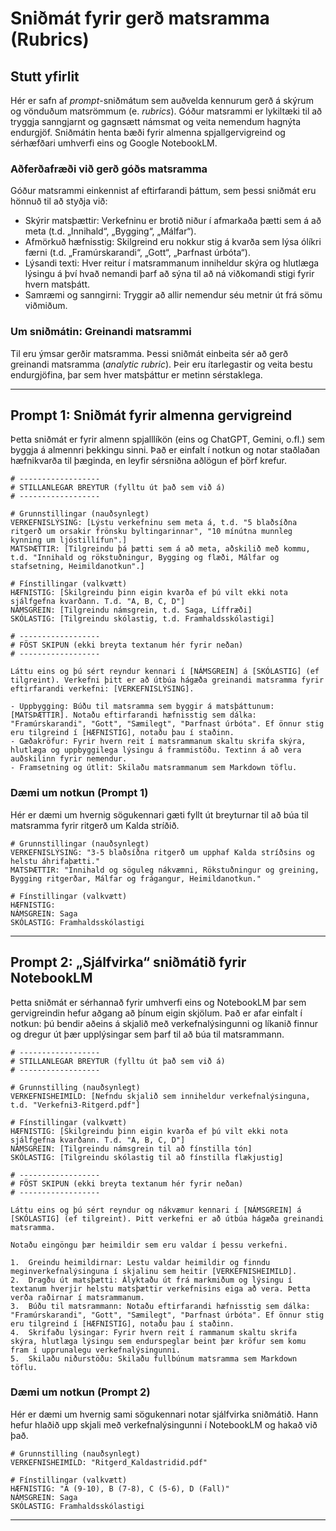 # Sniðmát fyrir gerð matsramma (Rubrics)

## Stutt yfirlit

Hér er safn af *prompt*-sniðmátum sem auðvelda kennurum gerð á skýrum og vönduðum matsrömmum (e. *rubrics*). Góður matsrammi er lykiltæki til að tryggja sanngjarnt og gagnsætt námsmat og veita nemendum hagnýta endurgjöf. Sniðmátin henta bæði fyrir almenna spjallgervigreind og sérhæfðari umhverfi eins og Google NotebookLM.

### Aðferðafræði við gerð góðs matsramma

Góður matsrammi einkennist af eftirfarandi þáttum, sem þessi sniðmát eru hönnuð til að styðja við:

  - Skýrir matsþættir: Verkefninu er brotið niður í afmarkaða þætti sem á að meta (t.d. „Innihald“, „Bygging“, „Málfar“).
  - Afmörkuð hæfnisstig: Skilgreind eru nokkur stig á kvarða sem lýsa ólíkri færni (t.d. „Framúrskarandi“, „Gott“, „Þarfnast úrbóta“).
  - Lýsandi texti: Hver reitur í matsrammanum inniheldur skýra og hlutlæga lýsingu á því hvað nemandi þarf að sýna til að ná viðkomandi stigi fyrir hvern matsþátt.
  - Samræmi og sanngirni: Tryggir að allir nemendur séu metnir út frá sömu viðmiðum.

### Um sniðmátin: Greinandi matsrammi

Til eru ýmsar gerðir matsramma. Þessi sniðmát einbeita sér að gerð greinandi matsramma (*analytic rubric*). Þeir eru ítarlegastir og veita bestu endurgjöfina, þar sem hver matsþáttur er metinn sérstaklega.

-----

## Prompt 1: Sniðmát fyrir almenna gervigreind

Þetta sniðmát er fyrir almenn spjalllíkön (eins og ChatGPT, Gemini, o.fl.) sem byggja á almennri þekkingu sinni. Það er einfalt í notkun og notar staðlaðan hæfnikvarða til þæginda, en leyfir sérsniðna aðlögun ef þörf krefur.

```
# ------------------
# STILLANLEGAR BREYTUR (fylltu út það sem við á)
# ------------------

# Grunnstillingar (nauðsynlegt)
VERKEFNISLÝSING: [Lýstu verkefninu sem meta á, t.d. "5 blaðsíðna ritgerð um orsakir frönsku byltingarinnar", "10 mínútna munnleg kynning um ljóstillífun".]
MATSÞÆTTIR: [Tilgreindu þá þætti sem á að meta, aðskilið með kommu, t.d. "Innihald og rökstuðningur, Bygging og flæði, Málfar og stafsetning, Heimildanotkun".]

# Fínstillingar (valkvætt)
HÆFNISTIG: [Skilgreindu þinn eigin kvarða ef þú vilt ekki nota sjálfgefna kvarðann. T.d. "A, B, C, D"]
NÁMSGREIN: [Tilgreindu námsgrein, t.d. Saga, Líffræði]
SKÓLASTIG: [Tilgreindu skólastig, t.d. Framhaldsskólastigi]

# ------------------
# FÖST SKIPUN (ekki breyta textanum hér fyrir neðan)
# ------------------

Láttu eins og þú sért reyndur kennari í [NÁMSGREIN] á [SKÓLASTIG] (ef tilgreint). Verkefni þitt er að útbúa hágæða greinandi matsramma fyrir eftirfarandi verkefni: [VERKEFNISLÝSING].

- Uppbygging: Búðu til matsramma sem byggir á matsþáttunum: [MATSÞÆTTIR]. Notaðu eftirfarandi hæfnisstig sem dálka: "Framúrskarandi", "Gott", "Sæmilegt", "Þarfnast úrbóta". Ef önnur stig eru tilgreind í [HÆFNISTIG], notaðu þau í staðinn.
- Gæðakröfur: Fyrir hvern reit í matsrammanum skaltu skrifa skýra, hlutlæga og uppbyggilega lýsingu á frammistöðu. Textinn á að vera auðskilinn fyrir nemendur.
- Framsetning og útlit: Skilaðu matsrammanum sem Markdown töflu.
```

### Dæmi um notkun (Prompt 1)

Hér er dæmi um hvernig sögukennari gæti fyllt út breyturnar til að búa til matsramma fyrir ritgerð um Kalda stríðið.

```
# Grunnstillingar (nauðsynlegt)
VERKEFNISLÝSING: "3-5 blaðsíðna ritgerð um upphaf Kalda stríðsins og helstu áhrifaþætti."
MATSÞÆTTIR: "Innihald og söguleg nákvæmni, Rökstuðningur og greining, Bygging ritgerðar, Málfar og frágangur, Heimildanotkun."

# Fínstillingar (valkvætt)
HÆFNISTIG:
NÁMSGREIN: Saga
SKÓLASTIG: Framhaldsskólastigi
```

-----

## Prompt 2: „Sjálfvirka“ sniðmátið fyrir NotebookLM

Þetta sniðmát er sérhannað fyrir umhverfi eins og NotebookLM þar sem gervigreindin hefur aðgang að þínum eigin skjölum. Það er afar einfalt í notkun: þú bendir aðeins á skjalið með verkefnalýsingunni og líkanið finnur og dregur út þær upplýsingar sem þarf til að búa til matsrammann.

```
# ------------------
# STILLANLEGAR BREYTUR (fylltu út það sem við á)
# ------------------

# Grunnstilling (nauðsynlegt)
VERKEFNISHEIMILD: [Nefndu skjalið sem inniheldur verkefnalýsinguna, t.d. "Verkefni3-Ritgerd.pdf"]

# Fínstillingar (valkvætt)
HÆFNISTIG: [Skilgreindu þinn eigin kvarða ef þú vilt ekki nota sjálfgefna kvarðann. T.d. "A, B, C, D"]
NÁMSGREIN: [Tilgreindu námsgrein til að fínstilla tón]
SKÓLASTIG: [Tilgreindu skólastig til að fínstilla flækjustig]

# ------------------
# FÖST SKIPUN (ekki breyta textanum hér fyrir neðan)
# ------------------

Láttu eins og þú sért reyndur og nákvæmur kennari í [NÁMSGREIN] á [SKÓLASTIG] (ef tilgreint). Þitt verkefni er að útbúa hágæða greinandi matsramma.

Notaðu eingöngu þær heimildir sem eru valdar í þessu verkefni.

1.  Greindu heimildirnar: Lestu valdar heimildir og finndu meginverkefnalýsinguna í skjalinu sem heitir [VERKEFNISHEIMILD].
2.  Dragðu út matsþætti: Ályktaðu út frá markmiðum og lýsingu í textanum hverjir helstu matsþættir verkefnisins eiga að vera. Þetta verða raðirnar í matsrammanum.
3.  Búðu til matsrammann: Notaðu eftirfarandi hæfnisstig sem dálka: "Framúrskarandi", "Gott", "Sæmilegt", "Þarfnast úrbóta". Ef önnur stig eru tilgreind í [HÆFNISTIG], notaðu þau í staðinn.
4.  Skrifaðu lýsingar: Fyrir hvern reit í rammanum skaltu skrifa skýra, hlutlæga lýsingu sem endurspeglar beint þær kröfur sem komu fram í upprunalegu verkefnalýsingunni.
5.  Skilaðu niðurstöðu: Skilaðu fullbúnum matsramma sem Markdown töflu.
```

### Dæmi um notkun (Prompt 2)

Hér er dæmi um hvernig sami sögukennari notar sjálfvirka sniðmátið. Hann hefur hlaðið upp skjali með verkefnalýsingunni í NotebookLM og hakað við það.

```
# Grunnstilling (nauðsynlegt)
VERKEFNISHEIMILD: "Ritgerd_Kaldastridid.pdf"

# Fínstillingar (valkvætt)
HÆFNISTIG: "A (9-10), B (7-8), C (5-6), D (Fall)"
NÁMSGREIN: Saga
SKÓLASTIG: Framhaldsskólastigi
```

-----
